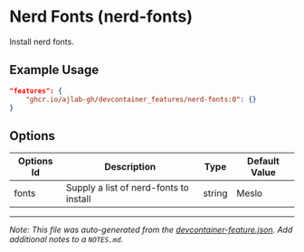 
# Nerd Fonts (nerd-fonts)

Install nerd fonts.

## Example Usage

```json
"features": {
    "ghcr.io/ajlab-gh/devcontainer_features/nerd-fonts:0": {}
}
```

## Options

| Options Id | Description | Type | Default Value |
|-----|-----|-----|-----|
| fonts | Supply a list of nerd-fonts to install | string | Meslo |



---

_Note: This file was auto-generated from the [devcontainer-feature.json](https://github.com/ajlab-gh/devcontainer_features/blob/main/src/nerd-fonts/devcontainer-feature.json).  Add additional notes to a `NOTES.md`._

